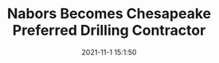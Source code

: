 ---
"title": "Nabors Becomes Chesapeake Preferred Drilling Contractor"
"date": "2021-11-1 15:1:50"
"feed_name": "RIGZONE"
"feed_website": "http://www.rigzone.com/"
"feed_rss": "http://www.rigzone.com/news/rss/rigzone_latest.aspx"
"link": "https://www.rigzone.com/news/nabors_becomes_chesapeake_preferred_drilling_contractor-01-nov-2021-166875-article/?rss=true"
"source": "None"
"file": "_posts/2021-1-1-cfa1a8612db3e581dfb1ed5c2e7bae53c60b72ad.md"
"accident": "0"
"drilling": "0"
"dead": "0"
"injured": "0"
"arrested": "0"
"place": "unknown place"
"where": "unknown site"
"causes": "unknown"
"place_uri": "unknown place"
---